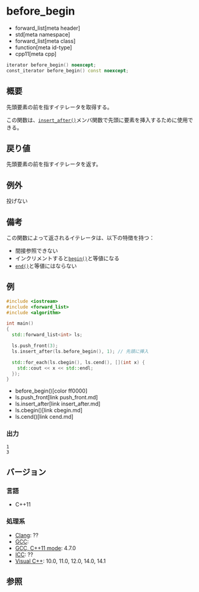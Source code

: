 # before_begin
* forward_list[meta header]
* std[meta namespace]
* forward_list[meta class]
* function[meta id-type]
* cpp11[meta cpp]

```cpp
iterator before_begin() noexcept;
const_iterator before_begin() const noexcept;
```

## 概要
先頭要素の前を指すイテレータを取得する。

この関数は、[`insert_after()`](insert_after.md)メンバ関数で先頭に要素を挿入するために使用できる。


## 戻り値
先頭要素の前を指すイテレータを返す。


## 例外
投げない


## 備考
この関数によって返されるイテレータは、以下の特徴を持つ：

- 間接参照できない
- インクリメントすると[`begin()`](begin.md)と等値になる
- [`end()`](end.md)と等値にはならない


## 例
```cpp example
#include <iostream>
#include <forward_list>
#include <algorithm>

int main()
{
  std::forward_list<int> ls;

  ls.push_front(3);
  ls.insert_after(ls.before_begin(), 1); // 先頭に挿入

  std::for_each(ls.cbegin(), ls.cend(), [](int x) {
    std::cout << x << std::endl;
  });
}
```
* before_begin()[color ff0000]
* ls.push_front[link push_front.md]
* ls.insert_after[link insert_after.md]
* ls.cbegin()[link cbegin.md]
* ls.cend()[link cend.md]

### 出力
```
1
3
```

## バージョン
### 言語
- C++11

### 処理系
- [Clang](/implementation.md#clang): ??
- [GCC](/implementation.md#gcc): 
- [GCC, C++11 mode](/implementation.md#gcc): 4.7.0
- [ICC](/implementation.md#icc): ??
- [Visual C++](/implementation.md#visual_cpp): 10.0, 11.0, 12.0, 14.0, 14.1


## 参照


